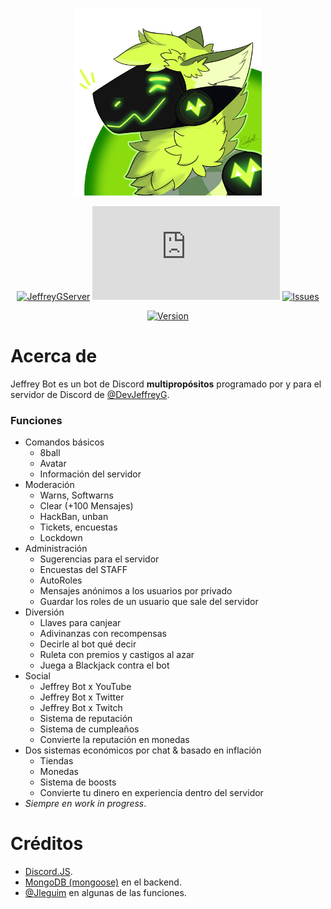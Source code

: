 <div align="center">

  <!---[![LastUpdate](https://media.discordapp.net/attachments/485191462422577182/870102754004189194/itsdark.png)](https://discord.gg/fJvVgkN)--->
  
  <a href=https://discord.gg/fJvVgkN><img src="src/resources/imgs/icon.png" width=300 height=300></a>
  
  [![JeffreyGServer](https://img.shields.io/discord/447797737216278528.svg?label=Discord&logo=Discord&color=%235865F2&style=for-the-badge)](https://discord.gg/fJvVgkN)
  [![DiscordJS](https://img.shields.io/github/package-json/dependency-version/devjeffreyg/jeffreybot/discord.js?style=for-the-badge&color=%235865F2)](https://npmjs.com/package/discord.js)
  [![Issues](https://img.shields.io/github/issues-raw/devjeffreyg/jeffreybot?style=for-the-badge)](https://github.com/DevJeffreyG/JeffreyBot/issues?q=is%3Aissue+is%3Aopen)

  [![Version](https://img.shields.io/github/package-json/v/devjeffreyg/jeffreybot?style=for-the-badge)](https://github.com/DevJeffreyG/JeffreyBot)

</div>

# Acerca de
Jeffrey Bot es un bot de Discord **multipropósitos** programado por y para el servidor de Discord de [@DevJeffreyG](https://github.com/DevJeffreyG).

### Funciones
- Comandos básicos
  - 8ball
  - Avatar
  - Información del servidor
- Moderación
  - Warns, Softwarns
  - Clear (+100 Mensajes)
  - HackBan, unban
  - Tickets, encuestas
  - Lockdown
- Administración
  - Sugerencias para el servidor
  - Encuestas del STAFF
  - AutoRoles
  - Mensajes anónimos a los usuarios por privado
  - Guardar los roles de un usuario que sale del servidor
- Diversión
  - Llaves para canjear
  - Adivinanzas con recompensas
  - Decirle al bot qué decir
  - Ruleta con premios y castigos al azar
  - Juega a Blackjack contra el bot
- Social
  - Jeffrey Bot x YouTube
  - Jeffrey Bot x Twitter
  - Jeffrey Bot x Twitch
  - Sistema de reputación
  - Sistema de cumpleaños
  - Convierte la reputación en monedas
- Dos sistemas económicos por chat & basado en inflación
  - Tiendas
  - Monedas
  - Sistema de boosts
  - Convierte tu dinero en experiencia dentro del servidor
- _Siempre en work in progress_.

# Créditos
- [Discord.JS](https://github.com/discordjs/discord.js).
- [MongoDB (mongoose)](https://www.mongodb.com) en el backend.
- [@Jleguim](https://github.com/Jleguim/) en algunas de las funciones.
